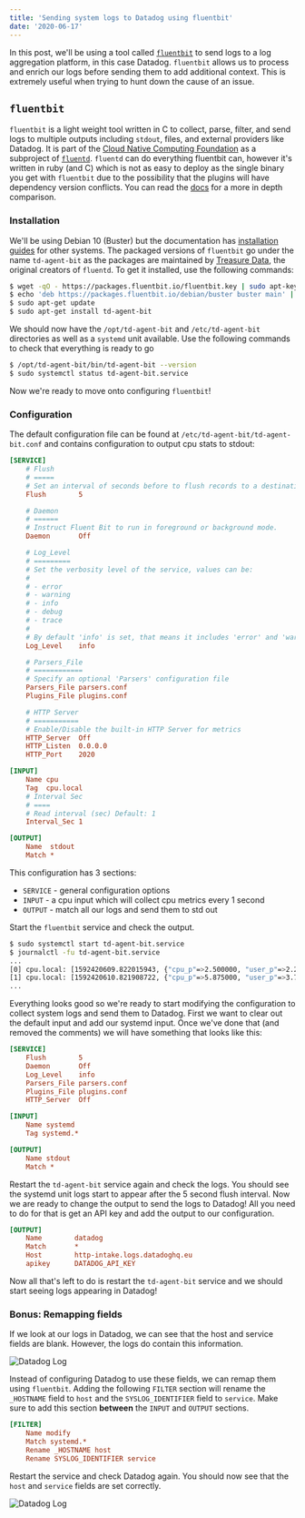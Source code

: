 ```yaml
---
title: 'Sending system logs to Datadog using fluentbit'
date: '2020-06-17'
---
```


In this post, we'll be using a tool called [`fluentbit`](https://fluentbit.io/) to send logs to a log aggregation platform, in this case Datadog. `fluentbit` allows us to process and enrich our logs before sending them to add additional context. This is extremely useful when trying to hunt down the cause of an issue.

## `fluentbit`

`fluentbit` is a light weight tool written in C to collect, parse, filter, and send logs to multiple outputs including `stdout`, files, and external providers like Datadog. It is part of the [Cloud Native Computing Foundation](https://www.cncf.io/) as a subproject of [`fluentd`](https://www.fluentd.org/). `fluentd` can do everything fluentbit can, however it's written in ruby (and C) which is not as easy to deploy as the single binary you get with `fluentbit` due to the possibility that the plugins will have dependency version conflicts. You can read the [docs](https://docs.fluentbit.io/manual/about/fluentd-and-fluent-bit) for a more in depth comparison.

### Installation

We'll be using Debian 10 (Buster) but the documentation has [installation guides](https://docs.fluentbit.io/manual/installation/linux) for other systems. The packaged versions of `fluentbit` go under the name `td-agent-bit` as the packages are maintained by [Treasure Data](https://www.treasuredata.com/), the original creators of `fluentd`. To get it installed, use the following commands:

```sh
$ wget -qO - https://packages.fluentbit.io/fluentbit.key | sudo apt-key add -
$ echo 'deb https://packages.fluentbit.io/debian/buster buster main' | sudo tee /etc/apt/sources.list.d/td-agent-bit.list
$ sudo apt-get update
$ sudo apt-get install td-agent-bit
```

We should now have the `/opt/td-agent-bit` and `/etc/td-agent-bit` directories as well as a `systemd` unit available. Use the following commands to check that everything is ready to go

```sh
$ /opt/td-agent-bit/bin/td-agent-bit --version
$ sudo systemctl status td-agent-bit.service
```

Now we're ready to move onto configuring `fluentbit`!

### Configuration

The default configuration file can be found at `/etc/td-agent-bit/td-agent-bit.conf` and contains configuration to output cpu stats to stdout:

```ini
[SERVICE]
    # Flush
    # =====
    # Set an interval of seconds before to flush records to a destination
    Flush        5

    # Daemon
    # ======
    # Instruct Fluent Bit to run in foreground or background mode.
    Daemon       Off

    # Log_Level
    # =========
    # Set the verbosity level of the service, values can be:
    #
    # - error
    # - warning
    # - info
    # - debug
    # - trace
    #
    # By default 'info' is set, that means it includes 'error' and 'warning'.
    Log_Level    info

    # Parsers_File
    # ============
    # Specify an optional 'Parsers' configuration file
    Parsers_File parsers.conf
    Plugins_File plugins.conf

    # HTTP Server
    # ===========
    # Enable/Disable the built-in HTTP Server for metrics
    HTTP_Server  Off
    HTTP_Listen  0.0.0.0
    HTTP_Port    2020

[INPUT]
    Name cpu
    Tag  cpu.local
    # Interval Sec
    # ====
    # Read interval (sec) Default: 1
    Interval_Sec 1

[OUTPUT]
    Name  stdout
    Match *
```

This configuration has 3 sections:

- `SERVICE` - general configuration options
- `INPUT` - a cpu input which will collect cpu metrics every 1 second
- `OUTPUT` - match all our logs and send them to std out

Start the `fluentbit` service and check the output.

```sh
$ sudo systemctl start td-agent-bit.service
$ journalctl -fu td-agent-bit.service
...
[0] cpu.local: [1592420609.822015943, {"cpu_p"=>2.500000, "user_p"=>2.250000, "system_p"=>0.250000, ... }]
[1] cpu.local: [1592420610.821908722, {"cpu_p"=>5.875000, "user_p"=>3.750000, "system_p"=>2.125000, ... }]
...
```

Everything looks good so we're ready to start modifying the configuration to collect system logs and send them to Datadog. First we want to clear out the default input and add our systemd input. Once we've done that (and removed the comments) we will have something that looks like this:

```ini
[SERVICE]
    Flush        5
    Daemon       Off
    Log_Level    info
    Parsers_File parsers.conf
    Plugins_File plugins.conf
    HTTP_Server  Off

[INPUT]
    Name systemd
    Tag systemd.*

[OUTPUT]
    Name stdout
    Match *
```

Restart the `td-agent-bit` service again and check the logs. You should see the systemd unit logs start to appear after the 5 second flush interval. Now we are ready to change the output to send the logs to Datadog! All you need to do for that is get an API key and add the output to our configuration.

```ini
[OUTPUT]
    Name        datadog
    Match       *
    Host        http-intake.logs.datadoghq.eu
    apikey      DATADOG_API_KEY
```

Now all that's left to do is restart the `td-agent-bit` service and we should start seeing logs appearing in Datadog!

### Bonus: Remapping fields

If we look at our logs in Datadog, we can see that the host and service fields are blank. However, the logs do contain this information.

![Datadog Log](/assets/img/2020-06-17-datadog-log-1.png)

Instead of configuring Datadog to use these fields, we can remap them using `fluentbit`. Adding the following `FILTER` section will rename the `_HOSTNAME` field to `host` and the `SYSLOG_IDENTIFIER` field to `service`. Make sure to add this section **between** the `INPUT` and `OUTPUT` sections.

```ini
[FILTER]
    Name modify
    Match systemd.*
    Rename _HOSTNAME host
    Rename SYSLOG_IDENTIFIER service
```

Restart the service and check Datadog again. You should now see that the `host` and `service` fields are set correctly.

![Datadog Log](/assets/img/2020-06-17-datadog-log-2.png)
